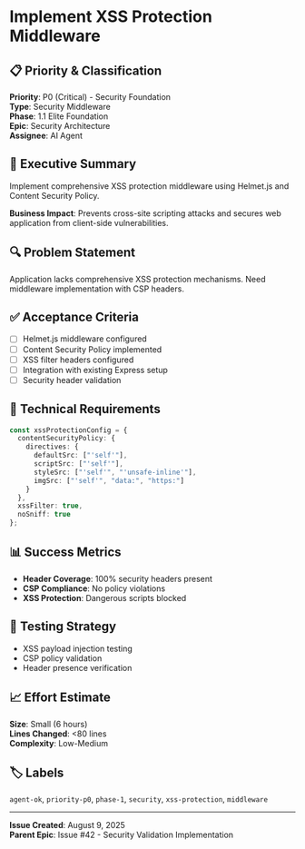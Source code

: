 # Implement XSS Protection Middleware

## 📋 Priority & Classification
**Priority**: P0 (Critical) - Security Foundation  
**Type**: Security Middleware  
**Phase**: 1.1 Elite Foundation  
**Epic**: Security Architecture  
**Assignee**: AI Agent  

## 🎯 Executive Summary
Implement comprehensive XSS protection middleware using Helmet.js and Content Security Policy.

**Business Impact**: Prevents cross-site scripting attacks and secures web application from client-side vulnerabilities.

## 🔍 Problem Statement
Application lacks comprehensive XSS protection mechanisms. Need middleware implementation with CSP headers.

## ✅ Acceptance Criteria
- [ ] Helmet.js middleware configured
- [ ] Content Security Policy implemented
- [ ] XSS filter headers configured
- [ ] Integration with existing Express setup
- [ ] Security header validation

## 🔧 Technical Requirements
```typescript
const xssProtectionConfig = {
  contentSecurityPolicy: {
    directives: {
      defaultSrc: ["'self'"],
      scriptSrc: ["'self'"],
      styleSrc: ["'self'", "'unsafe-inline'"],
      imgSrc: ["'self'", "data:", "https:"]
    }
  },
  xssFilter: true,
  noSniff: true
};
```

## 📊 Success Metrics
- **Header Coverage**: 100% security headers present
- **CSP Compliance**: No policy violations
- **XSS Protection**: Dangerous scripts blocked

## 🧪 Testing Strategy
- XSS payload injection testing
- CSP policy validation
- Header presence verification

## 📈 Effort Estimate
**Size**: Small (6 hours)  
**Lines Changed**: <80 lines  
**Complexity**: Low-Medium

## 🏷️ Labels
`agent-ok`, `priority-p0`, `phase-1`, `security`, `xss-protection`, `middleware`

---

**Issue Created**: August 9, 2025  
**Parent Epic**: Issue #42 - Security Validation Implementation
